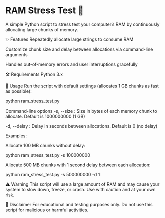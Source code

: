 # RAM Stress Test 💾

A simple Python script to stress test your computer’s RAM by continuously allocating large chunks of memory.

✨ Features
Repeatedly allocate large strings to consume RAM

Customize chunk size and delay between allocations via command-line arguments

Handles out-of-memory errors and user interruptions gracefully

🛠 Requirements
Python 3.x

🚀 Usage
Run the script with default settings (allocates 1 GB chunks as fast as possible):

python ram_stress_test.py

Command-line options
-s, --size : Size in bytes of each memory chunk to allocate. Default is 1000000000 (1 GB)

-d, --delay : Delay in seconds between allocations. Default is 0 (no delay)

Examples:

Allocate 100 MB chunks without delay:

python ram_stress_test.py -s 100000000

Allocate 500 MB chunks with 1 second delay between each allocation:

python ram_stress_test.py -s 500000000 -d 1

⚠️ Warning
This script will use a large amount of RAM and may cause your system to slow down, freeze, or crash. Use with caution and at your own risk.

📜 Disclaimer
For educational and testing purposes only. Do not use this script for malicious or harmful activities.



